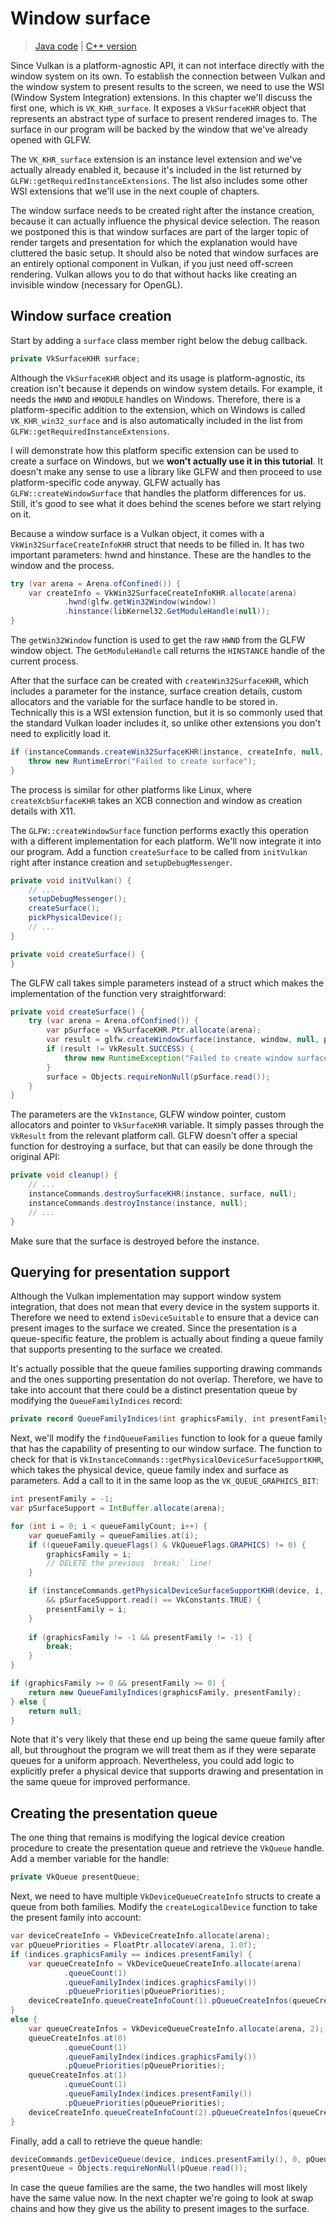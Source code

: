 # Window surface

> [Java code](https://github.com/club-doki7/vulkan4j/tree/master/modules/tutorial/src/main/java/tutorial/vulkan/part02/ch05/Main.java) | [C++ version](https://vulkan-tutorial.com/Drawing_a_triangle/Presentation/Window_surface)

Since Vulkan is a platform-agnostic API, it can not interface directly with the window system on its own. To establish the connection between Vulkan and the window system to present results to the screen, we need to use the WSI (Window System Integration) extensions. In this chapter we'll discuss the first one, which is `VK_KHR_surface`. It exposes a `VkSurfaceKHR` object that represents an abstract type of surface to present rendered images to. The surface in our program will be backed by the window that we've already opened with GLFW.

The `VK_KHR_surface` extension is an instance level extension and we've actually already enabled it, because it's included in the list returned by `GLFW::getRequiredInstanceExtensions`. The list also includes some other WSI extensions that we'll use in the next couple of chapters.

The window surface needs to be created right after the instance creation, because it can actually influence the physical device selection. The reason we postponed this is that window surfaces are part of the larger topic of render targets and presentation for which the explanation would have cluttered the basic setup. It should also be noted that window surfaces are an entirely optional component in Vulkan, if you just need off-screen rendering. Vulkan allows you to do that without hacks like creating an invisible window (necessary for OpenGL).

## Window surface creation

Start by adding a `surface` class member right below the debug callback.

```java
private VkSurfaceKHR surface;
```

Although the `VkSurfaceKHR` object and its usage is platform-agnostic, its creation isn't because it depends on window system details. For example, it needs the `HWND` and `HMODULE` handles on Windows. Therefore, there is a platform-specific addition to the extension, which on Windows is called `VK_KHR_win32_surface` and is also automatically included in the list from `GLFW::getRequiredInstanceExtensions`.

I will demonstrate how this platform specific extension can be used to create a surface on Windows, but we **won't actually use it in this tutorial**. It doesn't make any sense to use a library like GLFW and then proceed to use platform-specific code anyway. GLFW actually has `GLFW::createWindowSurface` that handles the platform differences for us. Still, it's good to see what it does behind the scenes before we start relying on it.

Because a window surface is a Vulkan object, it comes with a `VkWin32SurfaceCreateInfoKHR` struct that needs to be filled in. It has two important parameters: hwnd and hinstance. These are the handles to the window and the process.

```java
try (var arena = Arena.ofConfined()) {
    var createInfo = VkWin32SurfaceCreateInfoKHR.allocate(arena)
            .hwnd(glfw.getWin32Window(window))
            .hinstance(libKernel32.GetModuleHandle(null));
}
```

The `getWin32Window` function is used to get the raw `HWND` from the GLFW window object. The `GetModuleHandle` call returns the `HINSTANCE` handle of the current process.

After that the surface can be created with `createWin32SurfaceKHR`, which includes a parameter for the instance, surface creation details, custom allocators and the variable for the surface handle to be stored in. Technically this is a WSI extension function, but it is so commonly used that the standard Vulkan loader includes it, so unlike other extensions you don't need to explicitly load it.

```java
if (instanceCommands.createWin32SurfaceKHR(instance, createInfo, null, pSurface) != VkResult.SUCCESS) {
    throw new RuntimeError("Failed to create surface");
}
```

The process is similar for other platforms like Linux, where `createXcbSurfaceKHR` takes an XCB connection and window as creation details with X11.

The `GLFW::createWindowSurface` function performs exactly this operation with a different implementation for each platform. We'll now integrate it into our program. Add a function `createSurface` to be called from `initVulkan` right after instance creation and `setupDebugMessenger`.

```java
private void initVulkan() {
    // ...
    setupDebugMessenger();
    createSurface();
    pickPhysicalDevice();
    // ...
}

private void createSurface() {
}
```

The GLFW call takes simple parameters instead of a struct which makes the implementation of the function very straightforward:

```java
private void createSurface() {
    try (var arena = Arena.ofConfined()) {
        var pSurface = VkSurfaceKHR.Ptr.allocate(arena);
        var result = glfw.createWindowSurface(instance, window, null, pSurface);
        if (result != VkResult.SUCCESS) {
            throw new RuntimeException("Failed to create window surface, vulkan error code: " + VkResult.explain(result));
        }
        surface = Objects.requireNonNull(pSurface.read());
    }
}
```

The parameters are the `VkInstance`, GLFW window pointer, custom allocators and pointer to `VkSurfaceKHR` variable. It simply passes through the `VkResult` from the relevant platform call. GLFW doesn't offer a special function for destroying a surface, but that can easily be done through the original API:

```java
private void cleanup() {
    // ...
    instanceCommands.destroySurfaceKHR(instance, surface, null);
    instanceCommands.destroyInstance(instance, null);
    // ...
}
```

Make sure that the surface is destroyed before the instance.

## Querying for presentation support

Although the Vulkan implementation may support window system integration, that does not mean that every device in the system supports it. Therefore we need to extend `isDeviceSuitable` to ensure that a device can present images to the surface we created. Since the presentation is a queue-specific feature, the problem is actually about finding a queue family that supports presenting to the surface we created.

It's actually possible that the queue families supporting drawing commands and the ones supporting presentation do not overlap. Therefore, we have to take into account that there could be a distinct presentation queue by modifying the `QueueFamilyIndices` record:

```java
private record QueueFamilyIndices(int graphicsFamily, int presentFamily) {}
```

Next, we'll modify the `findQueueFamilies` function to look for a queue family that has the capability of presenting to our window surface. The function to check for that is `VkInstanceCommands::getPhysicalDeviceSurfaceSupportKHR`, which takes the physical device, queue family index and surface as parameters. Add a call to it in the same loop as the `VK_QUEUE_GRAPHICS_BIT`:

```java
int presentFamily = -1;
var pSurfaceSupport = IntBuffer.allocate(arena);

for (int i = 0; i < queueFamilyCount; i++) {
    var queueFamily = queueFamilies.at(i);
    if ((queueFamily.queueFlags() & VkQueueFlags.GRAPHICS) != 0) {
        graphicsFamily = i;
        // DELETE the previous `break;` line!
    }

    if (instanceCommands.getPhysicalDeviceSurfaceSupportKHR(device, i, surface, pSurfaceSupport) == VkResult.SUCCESS
        && pSurfaceSupport.read() == VkConstants.TRUE) {
        presentFamily = i;
    }
    
    if (graphicsFamily != -1 && presentFamily != -1) {
        break;
    }
}

if (graphicsFamily >= 0 && presentFamily >= 0) {
    return new QueueFamilyIndices(graphicsFamily, presentFamily);
} else {
    return null;
}
```

Note that it's very likely that these end up being the same queue family after all, but throughout the program we will treat them as if they were separate queues for a uniform approach. Nevertheless, you could add logic to explicitly prefer a physical device that supports drawing and presentation in the same queue for improved performance.

## Creating the presentation queue

The one thing that remains is modifying the logical device creation procedure to create the presentation queue and retrieve the `VkQueue` handle. Add a member variable for the handle:

```java
private VkQueue presentQueue;
```

Next, we need to have multiple `VkDeviceQueueCreateInfo` structs to create a queue from both families. Modify the `createLogicalDevice` function to take the present family into account:

```java
var deviceCreateInfo = VkDeviceCreateInfo.allocate(arena);
var pQueuePriorities = FloatPtr.allocateV(arena, 1.0f);
if (indices.graphicsFamily == indices.presentFamily) {
    var queueCreateInfo = VkDeviceQueueCreateInfo.allocate(arena)
            .queueCount(1)
            .queueFamilyIndex(indices.graphicsFamily())
            .pQueuePriorities(pQueuePriorities);
    deviceCreateInfo.queueCreateInfoCount(1).pQueueCreateInfos(queueCreateInfo);
}
else {
    var queueCreateInfos = VkDeviceQueueCreateInfo.allocate(arena, 2);
    queueCreateInfos.at(0)
            .queueCount(1)
            .queueFamilyIndex(indices.graphicsFamily())
            .pQueuePriorities(pQueuePriorities);
    queueCreateInfos.at(1)
            .queueCount(1)
            .queueFamilyIndex(indices.presentFamily())
            .pQueuePriorities(pQueuePriorities);
    deviceCreateInfo.queueCreateInfoCount(2).pQueueCreateInfos(queueCreateInfos);
}
```

Finally, add a call to retrieve the queue handle:

```java
deviceCommands.getDeviceQueue(device, indices.presentFamily(), 0, pQueue);
presentQueue = Objects.requireNonNull(pQueue.read());
```

In case the queue families are the same, the two handles will most likely have the same value now. In the next chapter we're going to look at swap chains and how they give us the ability to present images to the surface.

